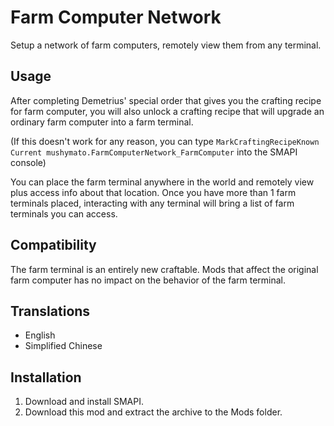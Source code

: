 # Farm Computer Network

Setup a network of farm computers, remotely view them from any terminal.

## Usage

After completing Demetrius' special order that gives you the crafting recipe for farm computer, you will also unlock a crafting recipe that will upgrade an ordinary farm computer into a farm terminal.

(If this doesn't work for any reason, you can type `MarkCraftingRecipeKnown Current mushymato.FarmComputerNetwork_FarmComputer` into the SMAPI console)

You can place the farm terminal anywhere in the world and remotely view plus access info about that location. Once you have more than 1 farm terminals placed, interacting with any terminal will bring a list of farm terminals you can access.

## Compatibility

The farm terminal is an entirely new craftable. Mods that affect the original farm computer has no impact on the behavior of the farm terminal.

## Translations

* English
* Simplified Chinese

## Installation

1. Download and install SMAPI.
2. Download this mod and extract the archive to the Mods folder.
